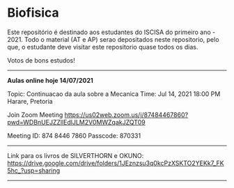 # Biofisica

Este repositório é destinado aos estudantes do ISCISA do primeiro ano - 2021. Todo o material (AT e AP) serao depositados neste repositorio, pelo que, o estudante deve visitar este repositorio quase todos os dias. 

Votos de bons estudos!

-------------------------------------------------------------------------------------------------------------------------------

**Aulas online hoje 14/07/2021**




Topic: Continuacao da aula sobre a Mecanica
Time: Jul 14, 2021 18:00 PM Harare, Pretoria

Join Zoom Meeting
https://us02web.zoom.us/j/87484467860?pwd=WDBnUEJZZllEdlJLM2V0MWZqakJZQT09

Meeting ID: 874 8446 7860
Passcode: 870331




----------------------------------------------------------------------------------------------------------------------------------

Link para os livros de SILVERTHORN e OKUNO: https://drive.google.com/drive/folders/1JEznzsu3q0kcPzXSKTO2YEKk7_FK5hc_?usp=sharing

------------------------------------------------------------------------------------------------------------------------------------
